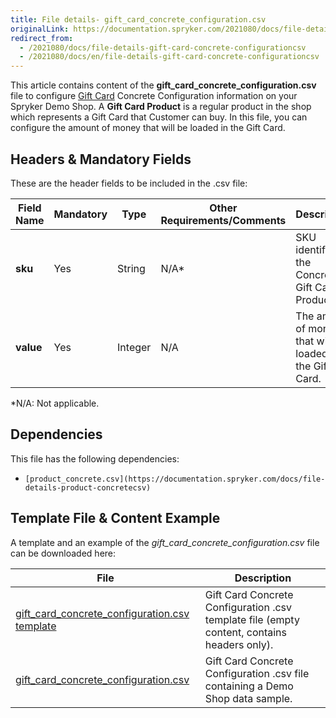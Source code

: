 ```yaml
---
title: File details- gift_card_concrete_configuration.csv
originalLink: https://documentation.spryker.com/2021080/docs/file-details-gift-card-concrete-configurationcsv
redirect_from:
  - /2021080/docs/file-details-gift-card-concrete-configurationcsv
  - /2021080/docs/en/file-details-gift-card-concrete-configurationcsv
---
```


This article contains content of the **gift_card_concrete_configuration.csv** file to configure [Gift Card](https://documentation.spryker.com/docs/gift-card) Concrete Configuration information on your Spryker Demo Shop. A **Gift Card Product** is a regular product in the shop which represents a Gift Card that Customer can buy. In this file, you can configure the amount of money that will be loaded in the Gift Card.

## Headers & Mandatory Fields 
These are the header fields to be included in the .csv file:

| Field Name | Mandatory | Type | Other Requirements/Comments | Description |
| --- | --- | --- | --- | --- |
| **sku** | Yes | String |N/A* | SKU identifier of the Concrete Gift Card Product. |
| **value** | Yes | Integer |N/A |The amount of money that will be loaded in the Gift Card.  |
*N/A: Not applicable.

## Dependencies

This file has the following dependencies:
*     [product_concrete.csv](https://documentation.spryker.com/docs/file-details-product-concretecsv)

## Template File & Content Example
A template and an example of the *gift_card_concrete_configuration.csv*  file can be downloaded here:

| File | Description |
| --- | --- |
| [gift_card_concrete_configuration.csv template](https://spryker.s3.eu-central-1.amazonaws.com/docs/Developer+Guide/Back-End/Data+Manipulation/Data+Ingestion/Data+Import/Data+Import+Categories/Special+Product+Types/Gift+Cards/Template+gift_card_concrete_configuration.csv) | Gift Card Concrete Configuration .csv template file (empty content, contains headers only). |
| [gift_card_concrete_configuration.csv](https://spryker.s3.eu-central-1.amazonaws.com/docs/Developer+Guide/Back-End/Data+Manipulation/Data+Ingestion/Data+Import/Data+Import+Categories/Special+Product+Types/Gift+Cards/gift_card_concrete_configuration.csv) | Gift Card Concrete Configuration .csv file containing a Demo Shop data sample. |
